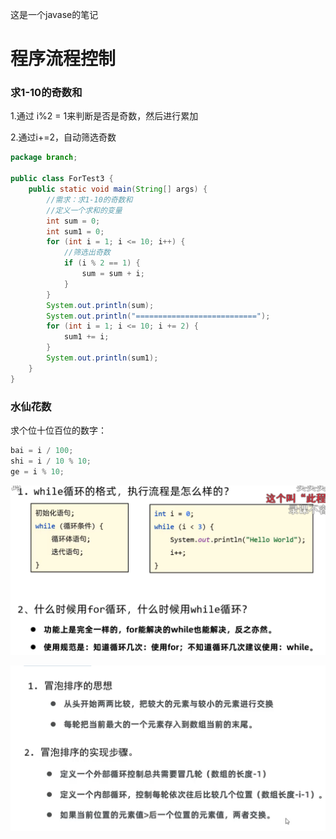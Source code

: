 这是一个javase的笔记

# 程序流程控制

### 求1-10的奇数和

1.通过 i%2 = 1来判断是否是奇数，然后进行累加

2.通过i+=2，自动筛选奇数

```java
package branch;

public class ForTest3 {
    public static void main(String[] args) {
        //需求：求1-10的奇数和
        //定义一个求和的变量
        int sum = 0;
        int sum1 = 0;
        for (int i = 1; i <= 10; i++) {
            //筛选出奇数
            if (i % 2 == 1) {
                sum = sum + i;
            }
        }
        System.out.println(sum);
        System.out.println("===========================");
        for (int i = 1; i <= 10; i += 2) {
            sum1 += i;
        }
        System.out.println(sum1);
    }
}

```

### 水仙花数

求个位十位百位的数字：

```java
bai = i / 100;
shi = i / 10 % 10;
ge = i % 10;
```



![image-20220703183801020](https://raw.githubusercontent.com/kongqlq/img/main/img/image-20220703183801020.png)





![image-20220703183742152](https://raw.githubusercontent.com/kongqlq/img/main/img/image-20220703183742152.png)



